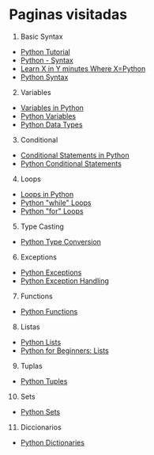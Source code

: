 # Paginas visitadas

1. Basic Syntax

- [Python Tutorial](https://www.w3schools.com/python/)
- [Python - Syntax](https://www.tutorialspoint.com/python/python_basic_syntax.htm)
- [Learn X in Y minutes Where X=Python](https://learnxinyminutes.com/docs/python/)
- [Python Syntax](https://www.geeksforgeeks.org/python-syntax/)

2. Variables

- [Variables in Python](https://realpython.com/python-variables/)
- [Python Variables](https://www.w3schools.com/python/python_variables.asp)
- [Python Data Types](https://www.w3schools.com/python/python_datatypes.asp)

3. Conditional

- [Conditional Statements in Python](https://realpython.com/python-conditional-statements/)
- [Python Conditional Statements](https://www.guru99.com/if-loop-python-conditional-structures.html)

4. Loops

- [Loops in Python](https://www.geeksforgeeks.org/loops-in-python/)
- [Python "while" Loops](https://realpython.com/python-while-loop/)
- [Python "for" Loops](https://realpython.com/python-for-loop/#the-guts-of-the-python-for-loop)

5. Type Casting

- [Python Type Conversion](https://www.programiz.com/python-programming/type-conversion-and-casting)

6. Exceptions

- [Python Exceptions](https://realpython.com/python-exceptions/)
- [Python Exception Handling](https://www.programiz.com/python-programming/exception-handling)

7. Functions

- [Python Functions](https://www.w3schools.com/python/python_functions.asp)

8. Listas

- [Python Lists](https://www.w3schools.com/python/python_lists.asp)
- [Python for Beginners: Lists](https://thenewstack.io/python-for-beginners-lists/)

9. Tuplas

- [Python Tuples](https://www.w3schools.com/python/python_tuples.asp)

10. Sets

- [Python Sets](https://www.w3schools.com/python/python_sets.asp)

11. Diccionarios

- [Python Dictionaries](https://www.w3schools.com/python/python_dictionaries.asp) 